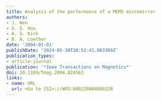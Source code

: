 ```yaml
---
title: Analysis of the performance of a MEMS micromirror
authors:
- J. Wen
- X. D. Hoa
- A. G. Kirk
- D. A. Lowther
date: '2004-01-01'
publishDate: '2024-05-30T20:52:41.083389Z'
publication_types:
- article-journal
publication: '*Ieee Transactions on Magnetics*'
doi: 10.1109/Tmag.2004.824563
links:
- name: URL
  url: <Go to ISI>://WOS:000220884000220
---
```

